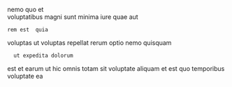 <!--
title: Re-contextualized 24-7 attitude
author: Meaghan
date: 2014-12-22-0519
link: 2014-12-22-0519-re-contextualized-24-7-attitude
tags: [IX,HTML5,templates,JVM]
-->

nemo quo et  
  voluptatibus
magni sunt minima iure quae aut
 	rem est  quia 
voluptas ut voluptas
 repellat  rerum optio
nemo quisquam 
 	  ut expedita dolorum
est et earum ut hic omnis totam sit 
voluptate   aliquam 
et est quo temporibus  voluptate ea 